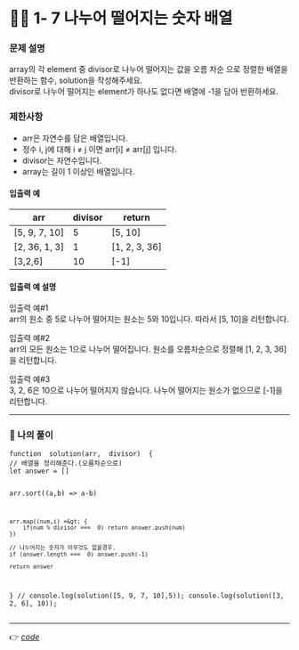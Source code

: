 <h1 id="👩‍💻-1--7-나누어-떨어지는-숫자-배열">👩‍💻 1- 7 나누어 떨어지는 숫자 배열</h1>
<h3 id="문제-설명">문제 설명</h3>
<p>array의 각 element 중 divisor로 나누어 떨어지는 값을 오름 차순 으로 정렬한 배열을 반환하는 함수, solution을 작성해주세요.<br>
divisor로 나누어 떨어지는 element가 하나도 없다면 배열에 -1을 담아 반환하세요.</p>
<h3 id="제한사항">제한사항</h3>
<ul>
<li>arr은 자연수를 담은 배열입니다.</li>
<li>정수 i, j에 대해 i ≠ j 이면 arr[i] ≠ arr[j] 입니다.</li>
<li>divisor는 자연수입니다.</li>
<li>array는 길이 1 이상인 배열입니다.</li>
</ul>
<h4 id="입출력-예">입출력 예</h4>

<table>
<thead>
<tr>
<th>arr</th>
<th>divisor</th>
<th>return</th>
</tr>
</thead>
<tbody>
<tr>
<td>[5, 9, 7, 10]</td>
<td>5</td>
<td>[5, 10]</td>
</tr>
<tr>
<td>[2, 36, 1, 3]</td>
<td>1</td>
<td>[1, 2, 3, 36]</td>
</tr>
<tr>
<td>[3,2,6]</td>
<td>10</td>
<td>[-1]</td>
</tr>
</tbody>
</table><h4 id="입출력-예-설명">입출력 예 설명</h4>
<p>입출력 예#1<br>
arr의 원소 중 5로 나누어 떨어지는 원소는 5와 10입니다. 따라서 [5, 10]을 리턴합니다.</p>
<p>입출력 예#2<br>
arr의 모든 원소는 1으로 나누어 떨어집니다. 원소를 오름차순으로 정렬해 [1, 2, 3, 36]을 리턴합니다.</p>
<p>입출력 예#3<br>
3, 2, 6은 10으로 나누어 떨어지지 않습니다. 나누어 떨어지는 원소가 없으므로 [-1]을 리턴합니다.</p>
<hr>
<h3 id="👤-나의-풀이">👤 나의 풀이</h3>
<pre><code>function  solution(arr,  divisor)  {
// 배열을 정리해준다.(오름차순으로)
let answer = []

arr.sort((a,b)  =&gt; a-b)

	arr.map((num,i) =&gt; {
		if(num % divisor ===  0) return answer.push(num)
	})

	// 나누어지는 숫자가 아무것도 없을경우.
	if (answer.length ===  0) answer.push(-1)

	return answer
}
// console.log(solution([5, 9, 7, 10],5));
console.log(solution([3,  2,  6],  10));
</code></pre>
<hr>
<p>👉 <a href="https://github.com/gay0ung/Algorithm/blob/master/PROGRAMMERS/LEVEL_01/%E2%9C%A8%20code-re/07_%EB%82%98%EB%88%84%EC%96%B4%20%EB%96%A8%EC%96%B4%EC%A7%80%EB%8A%94%20%EC%88%AB%EC%9E%90%20%EB%B0%B0%EC%97%B4.html"><em>code</em></a></p>


